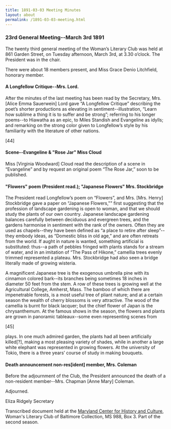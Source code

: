 ```yaml
---
title: 1891-03-03 Meeting Minutes
layout: about
permalink: /1891-03-03-meeting.html
---
```

### 23rd General Meeting--March 3rd 1891

The twenty third general meeting of the Woman’s Literary Club was held at 861 Garden Street, on Tuesday afternoon, March 3rd, at 3.30 o’clock. The President was in the chair.

There were about 18 members present, and Miss Grace Denio Litchfield, honorary member.

#### A Longfellow Critique--Mrs. Lord.

After the minutes of the last meeting has been read by the Secretary, Mrs. [Alice Emma Sauerwein] Lord gave “A Longfellow Critique” describing the poet’s shorter productions as elevating in sentiment--illustration, “Learn how sublime a thing it is to suffer and be strong”; referring to his longer poems--to Hiawatha as an epic, to Miles Standish and Evangeline as idylls; and remarking on the strong color given to Longfellow’s style by his familiarity with the literature of other nations.

[44]

#### Scene--Evangeline & "Rose Jar" Miss Cloud

Miss [Virginia Woodward] Cloud read the description of a scene in “Evangeline” and by request an original poem “The Rose Jar,” soon to be published.

#### "Flowers" poem (President read.); "Japanese Flowers" Mrs. Stockbridge

The President read Longfellow’s poem on “Flowers”, and Mrs. [Mrs. Henry] Stockbridge gave a paper on “Japanese Flowers,"" first suggesting that the profession of landscape gardening is open to woman, and that we should study the plants of our own country. Japanese landscape gardening balances carefully between deciduous and evergreen trees, and the gardens harmonise in sentiment with the rank of the owners. Often they are used as chapels--they have been defined as “a place to retire after sleep”--they embody ideas, as “Domestic bliss in old age,” and are often retreats from the world. If aught in nature is wanted, something artificial is substituted: thus--a path of pebbles fringed with plants stands for a stream of water, and in an imitation of “The Pass of Hikone,” camellia trees evenly trimmed represented a plateau. Mrs. Stockbridge had also seen a bridge literally made of growing wisteria.

A magnificent Japanese tree is the exogenous umbrella pine with its cinnamon colored bark--its branches being sometimes 18 inches in diameter 50 feet from the stem. A row of these trees is growing well at the Agricultural College, Amherst, Mass. The bamboo of which there are impenetrable forests, is a most useful tree of pliant nature; and at a certain season the wealth of cherry blossoms is very attractive. The wood of the camellia is burnt for black lacquer; but the chief flower of Japan is the chrysanthemum. At the famous shows in the season, the flowers and plants are grown in panoramic tableaux--some even representing scenes from

[45]

plays. In one much admired garden, the plants had all been artificially killed[?], making a most pleasing variety of shades, while in another a large white elephant was represented in growing flowers. At the university of Tokio, there is a three years’ course of study in making bouquets.

#### Death announcement non-res[ident] member, Mrs. Coleman

Before the adjournment of the Club, the President announced the death of a non-resident member--Mrs. Chapman [Anne Mary] Coleman.

Adjourned.

Eliza Ridgely
Secretary

Transcribed document held at the [Maryland Center for History and Culture](http://mdhs.org/), Woman's Literary Club of Baltimore Collection, MS 988, Box 3. Part of the second season.